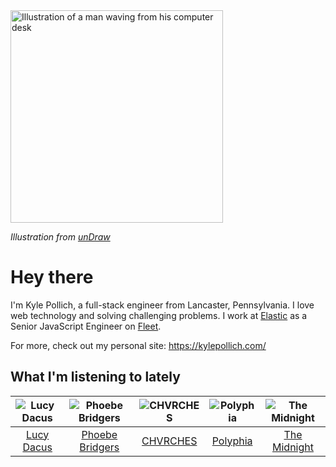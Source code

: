 <img src="https://user-images.githubusercontent.com/6766512/87306713-6f79d900-c4e6-11ea-989a-3242cbfc50c2.png" alt="Illustration of a man waving from his computer desk" height="340" />

_Illustration from [unDraw](https://undraw.co/)_

# Hey there

I'm Kyle Pollich, a full-stack engineer from Lancaster, Pennsylvania. I love web technology and solving challenging problems.
I work at [Elastic](https://www.elastic.co/) as a Senior JavaScript Engineer on [Fleet](https://www.elastic.co/guide/en/fleet/current/fleet-overview.html).

For more, check out my personal site: https://kylepollich.com/

## What I'm listening to lately

<!-- begin artists -->
  |![Lucy Dacus](https://i.scdn.co/image/ab6761610000f178c6edcb6e244bd2842ea81e4b)|![Phoebe Bridgers](https://i.scdn.co/image/ab6761610000f178626686e362d30246e816cc5b)|![CHVRCHES](https://i.scdn.co/image/ab6761610000f178ea72be78f2a71616661b982e)|![Polyphia](https://i.scdn.co/image/ab6761610000f17819c117018e7c22d251b2213e)|![The Midnight](https://i.scdn.co/image/ab6761610000f178767aa54ea96b135c06652d96)|
  |:---:|:---:|:---:|:---:|:---:|
  |[Lucy Dacus](https://open.spotify.com/artist/07D1Bjaof0NFlU32KXiqUP)|[Phoebe Bridgers](https://open.spotify.com/artist/1r1uxoy19fzMxunt3ONAkG)|[CHVRCHES](https://open.spotify.com/artist/3CjlHNtplJyTf9npxaPl5w)|[Polyphia](https://open.spotify.com/artist/4vGrte8FDu062Ntj0RsPiZ)|[The Midnight](https://open.spotify.com/artist/2NFrAuh8RQdQoS7iYFbckw)|
<!-- end artists -->
